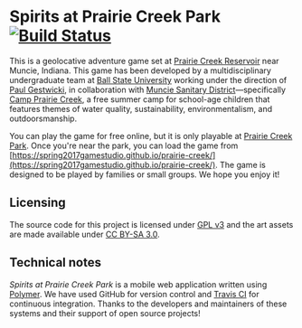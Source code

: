 # Spirits at  Prairie Creek Park [![Build Status](https://travis-ci.org/spring2017gamestudio/prairie-creek.svg?branch=master)](https://travis-ci.org/spring2017gamestudio/prairie-creek)

This is a geolocative adventure game set at 
[Prairie Creek Reservoir](http://www.cityofmuncie.com/muncie-prairie-creek-reservoir-office.htm)
near Muncie, Indiana. This game has been developed by a multidisciplinary undergraduate
team at [Ball State University](http://bsu.edu) working under the direction of
[Paul Gestwicki](http://www.cs.bsu.edu/~pvg), in collaboration with
[Muncie Sanitary District](http://www.munciesanitary.org/)&mdash;specifically
[Camp Prairie Creek](http://www.munciesanitary.org/department-pages/stormwater/camp-prairie-creek),
a free summer camp for school-age children that features themes of water quality,
sustainability, environmentalism, and outdoorsmanship.

You can play the game for free online, but it is only playable at [Prairie Creek Park](https://www.google.com/maps/place/Prairie+Creek+Park/@40.1305419,-85.2978604,15z/data=!4m12!1m6!3m5!1s0x88153dbc662e6527:0x269343d76a2f29e5!2sPrairie+Creek+Reservoir!8m2!3d40.1225435!4d-85.2821016!3m4!1s0x0:0x5de41bebe474361b!8m2!3d40.1240078!4d-85.2818549).
Once you're near the park, you can load the game from
[https://spring2017gamestudio.github.io/prairie-creek/](https://spring2017gamestudio.github.io/prairie-creek/).
The game is designed to be played by families or small groups. We hope you enjoy it!

## Licensing

The source code for this project is licensed under [GPL v3](COPYING)
and the art assets are made available under 
[CC BY-SA 3.0](https://creativecommons.org/licenses/by-sa/3.0/).

## Technical notes

_Spirits at Prairie Creek Park_ is a mobile web application written using
[Polymer](https://www.polymer-project.org/). We have used GitHub for version control
and [Travis CI](https://travis-ci.org/spring2017gamestudio/prairie-creek) for continuous
integration. Thanks to the developers and maintainers of these systems and their support
of open source projects!